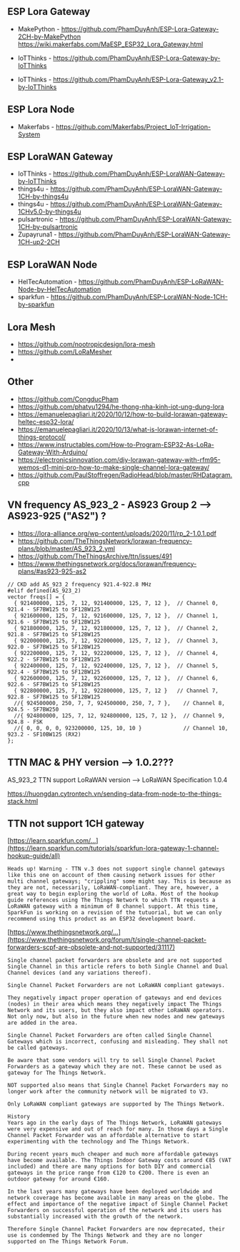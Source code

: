 ## ESP Lora Gateway
*  MakePython - https://github.com/PhamDuyAnh/ESP-Lora-Gateway-2CH-by-MakePython
  https://wiki.makerfabs.com/MaESP_ESP32_Lora_Gateway.html

*  IoTThinks - https://github.com/PhamDuyAnh/ESP-Lora-Gateway-by-IoTThinks
*  IoTThinks - https://github.com/PhamDuyAnh/ESP-Lora-Gateway_v2.1-by-IoTThinks

## ESP Lora Node
*  Makerfabs - https://github.com/Makerfabs/Project_IoT-Irrigation-System

## ESP LoraWAN Gateway
*  IoTThinks - https://github.com/PhamDuyAnh/ESP-LoraWAN-Gateway-by-IoTThinks
*  things4u - https://github.com/PhamDuyAnh/ESP-LoraWAN-Gateway-1CH-by-things4u
*  things4u - https://github.com/PhamDuyAnh/ESP-LoraWAN-Gateway-1CHv5.0-by-things4u
*  pulsartronic - https://github.com/PhamDuyAnh/ESP-LoraWAN-Gateway-1CH-by-pulsartronic
*  Zupayruna1 - https://github.com/PhamDuyAnh/ESP-LoraWAN-Gateway-1CH-up2-2CH
  
## ESP LoraWAN Node
*  HelTecAutomation - https://github.com/PhamDuyAnh/ESP-LoRaWAN-Node-by-HelTecAutomation
*  sparkfun - https://github.com/PhamDuyAnh/ESP-LoraWAN-Node-1CH-by-sparkfun

## Lora Mesh
*  https://github.com/nootropicdesign/lora-mesh
*  https://github.com/LoRaMesher
*  
## Other
*  https://github.com/CongducPham
*  https://github.com/phatvu1294/he-thong-nha-kinh-iot-ung-dung-lora
*  https://emanuelepagliari.it/2020/10/12/how-to-build-lorawan-gateway-heltec-esp32-lora/
*  https://emanuelepagliari.it/2020/10/13/what-is-lorawan-internet-of-things-protocol/
*  https://www.instructables.com/How-to-Program-ESP32-As-LoRa-Gateway-With-Arduino/
*  https://electronicsinnovation.com/diy-lorawan-gateway-with-rfm95-wemos-d1-mini-pro-how-to-make-single-channel-lora-gateway/
*  https://github.com/PaulStoffregen/RadioHead/blob/master/RHDatagram.cpp

## VN frequency AS_923_2 - AS923 Group 2 --> AS923-925 ("AS2") ?
*  https://lora-alliance.org/wp-content/uploads/2020/11/rp_2-1.0.1.pdf
*  https://github.com/TheThingsNetwork/lorawan-frequency-plans/blob/master/AS_923_2.yml
*  https://github.com/TheThingsArchive/ttn/issues/491
*  https://www.thethingsnetwork.org/docs/lorawan/frequency-plans/#as923-925-as2

```
// CKD add AS_923_2 frequency 921.4-922.8 MHz
#elif defined(AS_923_2)
vector freqs[] = {
  { 921400000, 125, 7, 12, 921400000, 125, 7, 12 },  // Channel 0, 921.4 - SF7BW125 to SF12BW125
  { 921600000, 125, 7, 12, 921600000, 125, 7, 12 },  // Channel 1, 921.6 - SF7BW125 to SF12BW125
  { 921800000, 125, 7, 12, 921800000, 125, 7, 12 },  // Channel 2, 921.8 - SF7BW125 to SF12BW125
  { 922000000, 125, 7, 12, 922000000, 125, 7, 12 },  // Channel 3, 922.0 - SF7BW125 to SF12BW125
  { 922200000, 125, 7, 12, 922200000, 125, 7, 12 },  // Channel 4, 922.2 - SF7BW125 to SF12BW125
  { 922400000, 125, 7, 12, 922400000, 125, 7, 12 },  // Channel 5, 922.4 - SF7BW125 to SF12BW125
  { 922600000, 125, 7, 12, 922600000, 125, 7, 12 },  // Channel 6, 922.6 - SF7BW125 to SF12BW125
  { 922800000, 125, 7, 12, 922800000, 125, 7, 12 }   // Channel 7, 922.8 - SF7BW125 to SF12BW125
  //{ 924500000, 250, 7, 7, 924500000, 250, 7, 7 },    // Channel 8, 924.5 - SF7BW250
  //{ 924800000, 125, 7, 12, 924800000, 125, 7, 12 },  // Channel 9, 924.8 - FSK
  //{ 0, 0, 0, 0, 923200000, 125, 10, 10 }             // Channel 10, 923.2 - SF10BW125 (RX2)
};
```

## TTN MAC & PHY version --> 1.0.2???
AS_923_2 TTN support LoRaWAN version --> LoRaWAN Specification 1.0.4

https://huongdan.cytrontech.vn/sending-data-from-node-to-the-things-stack.html

## TTN not support 1CH gateway
[https://learn.sparkfun.com/...](https://learn.sparkfun.com/tutorials/sparkfun-lora-gateway-1-channel-hookup-guide/all)
```
Heads up! Warning - TTN v.3 does not support single channel gateways like this one on account of them causing network issues for other multi channel gateways; "crippling" some might say. This is because as they are not, necessarily, LoRaWAN-compliant. They are, however, a great way to begin exploring the world of LoRa. Most of the hookup guide references using The Things Network to which TTN requests a LoRaWAN gateway with a minimum of 8 channel support. At this time, SparkFun is working on a revision of the tutuorial, but we can only recommend using this product as an ESP32 development board.
```

[https://www.thethingsnetwork.org/...](https://www.thethingsnetwork.org/forum/t/single-channel-packet-forwarders-scpf-are-obsolete-and-not-supported/31117)
```
Single channel packet forwarders are obsolete and are not supported
Single Channel in this article refers to both Single Channel and Dual Channel devices (and any variations thereof).

Single Channel Packet Forwarders are not LoRaWAN compliant gateways.

They negatively impact proper operation of gateways and end devices (nodes) in their area which means they negatively impact The Things Network and its users, but they also impact other LoRaWAN operators. Not only now, but also in the future when new nodes and new gateways are added in the area.

Single Channel Packet Forwarders are often called Single Channel Gateways which is incorrect, confusing and misleading. They shall not be called gateways.

Be aware that some vendors will try to sell Single Channel Packet Forwarders as a gateway which they are not. These cannot be used as gateway for The Things Network.

NOT supported also means that Single Channel Packet Forwarders may no longer work after the community network will be migrated to V3.

Only LoRaWAN compliant gateways are supported by The Things Network.

History
Years ago in the early days of The Things Network, LoRaWAN gateways were very expensive and out of reach for many. In those days a Single Channel Packet Forwarder was an affordable alternative to start experimenting with the technology and The Things Network.

During recent years much cheaper and much more affordable gateways have become available. The Things Indoor Gateway costs around €85 (VAT included) and there are many options for both DIY and commercial gateways in the price range from €120 to €200. There is even an outdoor gateway for around €160.

In the last years many gateways have been deployed worldwide and network coverage has become available in many areas on the globe. The effect and importance of the negative impact of Single Channel Packet Forwarders on successful operation of the network and its users has substantially increased with the growth of the network.

Therefore Single Channel Packet Forwarders are now deprecated, their use is condemned by The Things Network and they are no longer supported on The Things Network Forum.
```
